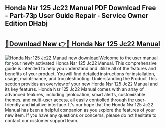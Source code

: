## Honda Nsr 125 Jc22 Manual PDF Download Free - Part-73p User Guide Repair - Service Owner Edition DHabj

# <h2><a href="http://bc98144.oget.top/?id=Honda+Nsr+125+Jc22+Manual">🔗Download New 👉🔴 Honda Nsr 125 Jc22 Manual</a></h2>

[![Honda Nsr 125 Jc22 Manual new download](https://i.imgur.com/5g1atiW.png)](http://bc98144.oget.top/?id=Honda+Nsr+125+Jc22+Manual)
Welcome to the user manual for your newly activated Honda Nsr 125 Jc22 Manual. This comprehensive guide is intended to help you understand and utilize all of the features and benefits of your product. You will find detailed instructions for installation, usage, maintenance, and troubleshooting. Understanding the Product This section provides an overview of your new Honda Nsr 125 Jc22 Manual and its key features. Honda Nsr 125 Jc22 Manual comes with an array of advanced features, including geolocation, smart alerts, customizable themes, and multi-user access, all easily controlled through the user-friendly and intuitive interface. It's our hope that the Honda Nsr 125 Jc22 Manual has been a helpful companion as you explore the features of your new item. If you have any questions or concerns, please do not hesitate to contact our customer support team.
